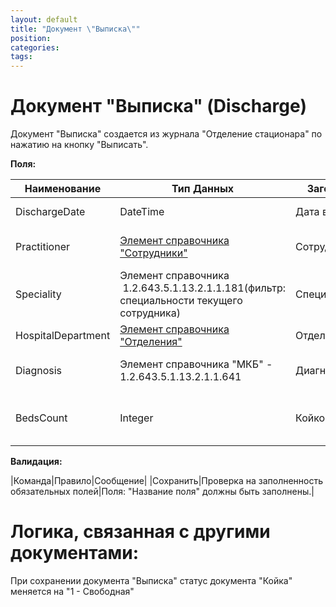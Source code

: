 ```yaml
---
layout: default
title: "Документ \"Выписка\""
position: 
categories: 
tags: 
---
```


# Документ "Выписка" (Discharge)

Документ "Выписка" создается из журнала "Отделение стационара" по нажатию на кнопку "Выписать".

**Поля:**

|Наименование|Тип Данных|Заголовок|Описание|Множественность|Видимость|Автозаполнение|
|------------|----------|---------|--------|---------------|---------|--------------|
|DischargeDate|DateTime|Дата выписки|Дата выписки|[1..1]| |Автоматически заполняется текущей датой и текущим временем|
|Practitioner|[Элемент справочника "Сотрудники"](http://confluence.infinnity.lan/pages/viewpage.action?pageId=49250361)|Сотрудник |Сотрудник, производящий выписку|[1..1]| |Автоматически заполняется сотрудником, зашедшим в систему|
|Speciality|Элемент справочника  1.2.643.5.1.13.2.1.1.181(фильтр: специальности текущего сотрудника)|Специальность|Специальность врача, производящего выписку|[1..1]| |Автоматически заполняется специальностью сотрудника, выбранного в поле "Сотрудник"|
|HospitalDepartment|[Элемент справочника "Отделения"](http://confluence.infinnity.lan/pages/viewpage.action?pageId=49250352)|Отделение|Отделение стационара|[1..1]| | |
|Diagnosis|Элемент справочника "МКБ" - 1.2.643.5.1.13.2.1.1.641|Диагноз|Диагноз, поставленный при выписки|[1..1]| |Автоматически заполняется диагнозом из документа "Случай лечения в стационаре"|
|BedsCount|Integer|Койко-дни|Количество дней, проведенных в стационаре|[1..1]| |Выписка.DischargeDate - Госпитализация.MedicalHistoryNumber|

**Валидация:**

|Команда|Правило|Сообщение|
|Сохранить|Проверка на заполненность обязательных полей|Поля: "Название поля" должны быть заполнены.|

# Логика, связанная с другими документами:

При сохранении документа "Выписка" статус документа "Койка" меняется на "1 - Свободная"

